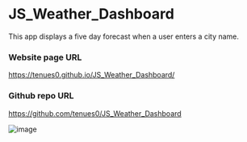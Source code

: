 # JS_Weather_Dashboard

This app displays a five day forecast when a user enters a city name.

### Website page URL
https://tenues0.github.io/JS_Weather_Dashboard/

### Github repo URL
https://github.com/tenues0/JS_Weather_Dashboard

![image](https://user-images.githubusercontent.com/95945750/167329629-0081a05d-de2f-44a3-a397-9dc153526776.png)
